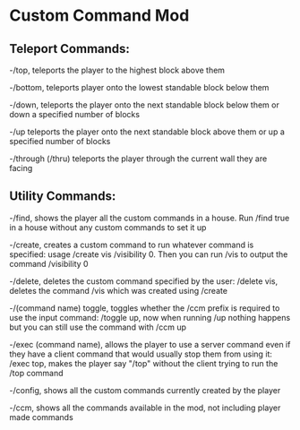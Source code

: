 # Custom Command Mod
## Teleport Commands:

-/top, teleports the player to the highest block above them

-/bottom, teleports player onto the lowest standable block below them

-/down, teleports the player onto the next standable block below them or down a specified number of blocks

-/up teleports the player onto the next standable block above them or up a specified number of blocks

-/through (/thru) teleports the player through the current wall they are facing

## Utility Commands:

-/find, shows the player all the custom commands in a house. Run /find true in a house without any custom commands to set it up

-/create, creates a custom command to run whatever command is specified: usage /create vis /visibility 0. Then you can run /vis to output the command /visibility 0

-/delete, deletes the custom command specified by the user: /delete vis, deletes the command /vis which was created using /create

-/(command name) toggle, toggles whether the /ccm prefix is required to use the input command: /toggle up, now when running /up nothing happens but you can still use the command with /ccm up

-/exec (command name), allows the player to use a server command even if they have a client command that would usually stop them from using it: /exec top, makes the player say "/top" without the client trying to run the /top command

-/config, shows all the custom commands currently created by the player

-/ccm, shows all the commands available in the mod, not including player made commands
